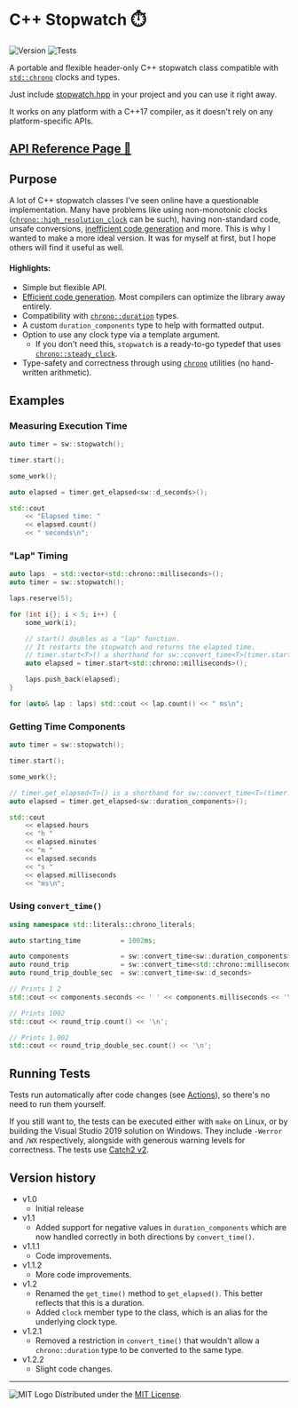 # C++ Stopwatch ⏱️
![Version](https://img.shields.io/badge/Version-1.2.2-blue.svg) ![Tests](https://github.com/adam10603/CPPStopwatch/actions/workflows/tests.yml/badge.svg)

A portable and flexible header-only C++ stopwatch class compatible with [`std::chrono`](https://en.cppreference.com/w/cpp/header/chrono) clocks and types.

Just include [stopwatch.hpp](inc/stopwatch.hpp) in your project and you can use it right away.

It works on any platform with a C++17 compiler, as it doesn't rely on any platform-specific APIs.


## [API Reference Page 🔗](Reference.md)


## Purpose


A lot of C++ stopwatch classes I've seen online have a questionable implementation. Many have problems like using non-monotonic clocks ([`chrono::high_resolution_clock`](https://en.cppreference.com/w/cpp/chrono/high_resolution_clock) can be such), having non-standard code, unsafe conversions, [inefficient code generation](https://gfycat.com/YellowFrighteningBellsnake) and more. This is why I wanted to make a more ideal version. It was for myself at first, but I hope others will find it useful as well.

#### Highlights:
  * Simple but flexible API.
  * [Efficient code generation](https://i.imgur.com/HV8uicb.png). Most compilers can optimize the library away entirely.
  * Compatibility with [`chrono::duration`](https://en.cppreference.com/w/cpp/chrono/duration) types.
  * A custom `duration_components` type to help with formatted output.
  * Option to use any clock type via a template argument.
    * If you don't need this, `stopwatch` is a ready-to-go typedef that uses [`chrono::steady_clock`](https://en.cppreference.com/w/cpp/chrono/steady_clock).
  * Type-safety and correctness through using [`chrono`](https://en.cppreference.com/w/cpp/header/chrono) utilities (no hand-written arithmetic).


## Examples


### Measuring Execution Time

```cpp
auto timer = sw::stopwatch();

timer.start();

some_work();

auto elapsed = timer.get_elapsed<sw::d_seconds>();

std::cout
    << "Elapsed time: "
    << elapsed.count()
    << " seconds\n";
```

### "Lap" Timing

```cpp
auto laps  = std::vector<std::chrono::milliseconds>();
auto timer = sw::stopwatch();

laps.reserve(5);

for (int i{}; i < 5; i++) {
    some_work(i);

    // start() doubles as a "lap" function.
    // It restarts the stopwatch and returns the elapsed time.
    // timer.start<T>() a shorthand for sw::convert_time<T>(timer.start())
    auto elapsed = timer.start<std::chrono::milliseconds>();

    laps.push_back(elapsed);
}

for (auto& lap : laps) std::cout << lap.count() << " ms\n";
```

### Getting Time Components

```cpp
auto timer = sw::stopwatch();

timer.start();

some_work();

// timer.get_elapsed<T>() is a shorthand for sw::convert_time<T>(timer.get_elapsed())
auto elapsed = timer.get_elapsed<sw::duration_components>();

std::cout
    << elapsed.hours
    << "h "
    << elapsed.minutes
    << "m "
    << elapsed.seconds
    << "s "
    << elapsed.milliseconds
    << "ms\n";
```

### Using `convert_time()`

```cpp
using namespace std::literals::chrono_literals;

auto starting_time          = 1002ms;

auto components             = sw::convert_time<sw::duration_components>   (starting_time);
auto round_trip             = sw::convert_time<std::chrono::milliseconds> (components);
auto round_trip_double_sec  = sw::convert_time<sw::d_seconds>             (round_trip);

// Prints 1 2
std::cout << components.seconds << ' ' << components.milliseconds << '\n';

// Prints 1002
std::cout << round_trip.count() << '\n';

// Prints 1.002
std::cout << round_trip_double_sec.count() << '\n';
```


## Running Tests


Tests run automatically after code changes (see [Actions](https://github.com/adam10603/CPPStopwatch/actions/workflows/tests.yml)), so there's no need to run them yourself.

If you still want to, the tests can be executed either with `make` on Linux, or by building the Visual Studio 2019 solution on Windows. They include `-Werror` and `/WX` respectively, alongside with generous warning levels for correctness. The tests use [Catch2 v2](https://github.com/catchorg/Catch2/tree/v2.x).


## Version history


* v1.0
  * Initial release
* v1.1
  * Added support for negative values in `duration_components` which are now handled correctly in both directions by `convert_time()`.
* v1.1.1
  * Code improvements.
* v1.1.2
  * More code improvements.
* v1.2
  * Renamed the `get_time()` method to `get_elapsed()`. This better reflects that this is a duration.
  * Added `clock` member type to the class, which is an alias for the underlying clock type.
* v1.2.1
  * Removed a restriction in `convert_time()` that wouldn't allow a `chrono::duration` type to be converted to the same type.
* v1.2.2
  * Slight code changes.

_____________________
![MIT Logo](https://upload.wikimedia.org/wikipedia/commons/thumb/0/0c/MIT_logo.svg/32px-MIT_logo.svg.png) Distributed under the [MIT License](LICENSE).